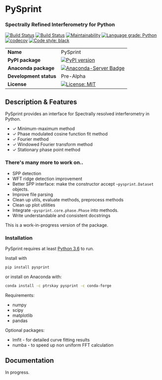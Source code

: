 # PySprint
### Spectrally Refined Interferometry for Python 

[![Build Status](https://travis-ci.org/Ptrskay3/PySprint.svg?branch=master)](https://travis-ci.org/Ptrskay3/pysprint)
[![Build Status](https://dev.azure.com/leehpeter/PySprint/_apis/build/status/Ptrskay3.PySprint?branchName=master)](https://dev.azure.com/leehpeter/PySprint/_build/latest?definitionId=3&branchName=master)
[![Maintainability](https://api.codeclimate.com/v1/badges/4e876c4899af3c4435b0/maintainability)](https://codeclimate.com/github/Ptrskay3/PySprint/maintainability)
[![Language grade: Python](https://img.shields.io/lgtm/grade/python/g/Ptrskay3/PySprint.svg?logo=lgtm&logoWidth=18)](https://lgtm.com/projects/g/Ptrskay3/PySprint/context:python)
[![codecov](https://codecov.io/gh/Ptrskay3/PySprint/branch/master/graph/badge.svg)](https://codecov.io/gh/Ptrskay3/PySprint)
[![Code style: black](https://img.shields.io/badge/code%20style-black-000000.svg)](https://github.com/psf/black)


| | |
|-|-|
|__Name__| PySprint|
|__PyPI package__| [![PyPI version](https://badge.fury.io/py/pysprint.svg)](https://badge.fury.io/py/pysprint) |
|__Anaconda package__| [![Anaconda-Server Badge](https://anaconda.org/ptrskay/pysprint/badges/version.svg)](https://anaconda.org/ptrskay/pysprint) |
|__Development status__ | Pre-Alpha |
|__License__| [![License: MIT](https://img.shields.io/badge/License-MIT-yellow.svg)](https://opensource.org/licenses/MIT) |


## Description & Features
PySprint provides an interface for Spectrally resolved interferometry in Python.

* ✓ Minimum-maximum method
* ✓ Phase modulated cosine function fit method
* ✓ Fourier method
* ✓ Windowed Fourier transform method
* ✓ Stationary phase point method

### There's many more to work on..
* SPP detection
* WFT ridge detection improvement
* Better SPP interface: make the constructor accept `~pysprint.Dataset` objects.
* Improve file parsing
* Clean up utils, evaluate methods, preprocess methods
* Clean up plot utilities
* Integrate `~pysprint.core.phase.Phase` into methods.
* Write understandable and consistent docstrings

This is a work-in-progress version of the package.

### Installation

PySprint requires at least [Python 3.6](https://www.python.org/downloads/) to run.

Install with

```sh
pip install pysprint
```

or install on Anaconda with:
```sh
conda install -c ptrskay pysprint -c conda-forge
```

Requirements: 
* numpy
* scipy
* matplotlib 
* pandas

Optional packages: 
* lmfit - for detailed curve fitting results
* numba - to speed up non uniform FFT calculation


## Documentation

In progress.


